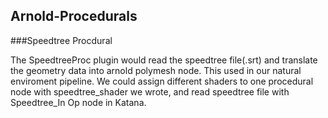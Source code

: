 ## Arnold-Procedurals

###Speedtree Procdural

The SpeedtreeProc plugin would read the speedtree file(.srt) and translate the geometry data into arnold polymesh node. This used in our natural enviroment pipeline. We could assign different shaders to one procedural node with speedtree_shader we wrote, and read speedtree file with Speedtree_In Op node in Katana.